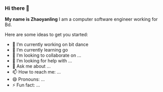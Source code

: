 ### Hi there 👋


**My name is Zhaoyanling** I am a computer software engineer working for Bd.

Here are some ideas to get you started:

- 🔭 I’m currently working on bit dance
- 🌱 I’m currently learning go
- 👯 I’m looking to collaborate on ...
- 🤔 I’m looking for help with ...
- 💬 Ask me about ...
- 📫 How to reach me: ...
- 😄 Pronouns: ...
- ⚡ Fun fact: ...
